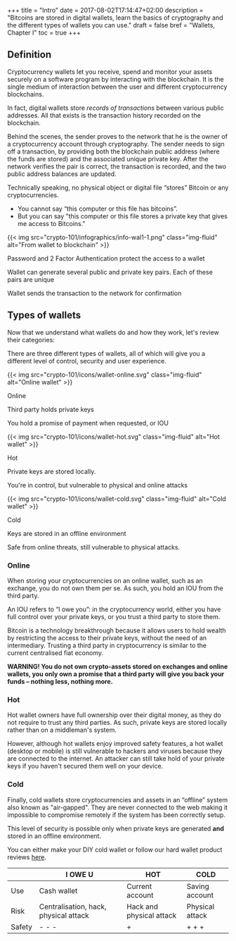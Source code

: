 +++
title = "Intro"
date = 2017-08-02T17:14:47+02:00
description = "Bitcoins are stored in digital wallets, learn the basics of cryptography and the different types of wallets you can use."
draft = false
bref = "Wallets, Chapter I"
toc = true
+++

## Definition

Cryptocurrency wallets let you receive, spend and monitor your assets securely on a software program by interacting with the blockchain. 
It is the single medium of interaction between the user and different cryptocurrency blockchains.

In fact, digital wallets store _records of transactions_ between various public addresses. All that exists is the transaction history recorded on the blockchain.

Behind the scenes, the sender proves to the network that he is the owner of a cryptocurrency account through cryptography. The sender needs to sign off a transaction, by providing both the blockchain public address (where the funds are stored) and the associated unique private key. After the network verifies the pair is correct, the transaction is recorded, and the two public address balances are updated.

Technically speaking, no physical object or digital file “stores” Bitcoin or any cryptocurrencies.

* You cannot say “this computer or this file has bitcoins”.
* But you can say "this computer or this file stores a private key that gives me access to Bitcoins."

<div class="container my-4">
  {{< img src="crypto-101/infographics/info-wal1-1.png" class="img-fluid" alt="From wallet to blockchain" >}}
  <div class="row text-center">
    <div class="col">
      <p class="small">Password and 2 Factor Authentication protect the access to a wallet</p>
    </div>
    <div class="col">
      <p class="small">Wallet can generate several public and private key pairs. Each of these pairs are unique</p>
    </div>
    <div class="col">
      <p class="small">Wallet sends the transaction to the network for confirmation</p>
    </div>
  </div>
</div>

## Types of wallets

Now that we understand what wallets do and how they work, let's review their categories:

There are three different types of wallets, all of which will give you a different level of control, security and user experience.

<div class="container my-4 align-items-center">
  <div class="row text-center">
    <div class="col">
      {{< img src="crypto-101/icons/wallet-online.svg" class="img-fluid" alt="Online wallet" >}}
      <p class="font-weight-bold mt-2">Online</p>
      <p class="small">Third party holds private keys</p>
      <p class="small">You hold a promise of payment when requested, or IOU</p>
    </div>
    <div class="col">
      {{< img src="crypto-101/icons/wallet-hot.svg" class="img-fluid" alt="Hot wallet" >}}
      <p class="font-weight-bold mt-2">Hot</p>
      <p class="small">Private keys are stored locally.</p>
      <p class="small">You're in control, but vulnerable to physical and online attacks</p>
    </div>
    <div class="col">
      {{< img src="crypto-101/icons/wallet-cold.svg" class="img-fluid" alt="Cold wallet" >}}
      <p class="font-weight-bold mt-2">Cold</p>
      <p class="small">Keys are stored in an offline environment</p>
      <p class="small">Safe from online threats, still vulnerable to physical attacks.</p>
    </div>
  </div>
</div>

### Online

When storing your cryptocurrencies on an online wallet, such as an exchange, you do not own them per se. As such, you hold an IOU from the third party.

An IOU refers to “I owe you”: in the cryptocurrency world, either you have full control over your private keys, or you trust a third party to store them.

Bitcoin is a technology breakthrough because it allows users to hold wealth by restricting the access to their private keys, without the need of an intermediary.
Trusting a third party in cryptocurrency is similar to the current centralised fiat economy.

**WARNING! You do not own crypto-assets stored on exchanges and online wallets, you only own a promise that a third party will give you back your funds – nothing less, nothing more.**

### Hot

Hot wallet owners have full ownership over their digital money, as they do not require to trust any third parties. As such, private keys are stored locally rather than on a middleman's system.

However, although hot wallets enjoy improved safety features, a hot wallet (desktop or mobile) is still vulnerable to hackers and viruses because they are connected to the internet.
An attacker can still take hold of your private keys if you haven't secured them well on your device.

### Cold

Finally, cold wallets store cryptocurrencies and assets in an “offline” system also known as "air-gapped". They are never connected to the web making it impossible to compromise remotely if the system has been correctly setup.

This level of security is possible only when private keys are generated **and** stored in an offline environment.

You can either make your DIY cold wallet or follow our hard wallet product reviews [here](../cold-wallets "Cold Wallets").

<table class="table table-sm table-striped my-4">
  <thead>
    <tr class="text-center font-weight-bold">
      <th> </th>
      <th>I OWE U</th>
      <th>HOT</th>
      <th>COLD</th>
    </tr>
  </thead>
  <tbody>
    <tr class="text-center">
      <td>Use</td>
      <td>Cash wallet</td>
      <td>Current account</td>
      <td>Saving account</td>
    </tr>
    <tr class="text-center">
      <td>Risk</td>
      <td>Centralisation, hack, physical attack</td>
      <td>Hack and physical attack</td>
      <td>Physical attack</td>
    </tr>
    <tr class="text-center">
      <td>Safety</td>
      <td>- - -</td>
      <td>+</td>
      <td>+ + +</td>
    </tr>
  </tbody>
</table>
